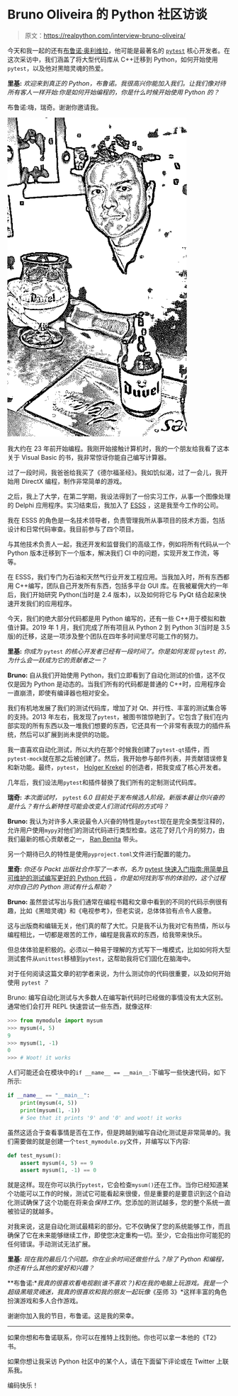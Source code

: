# Bruno Oliveira 的 Python 社区访谈

> 原文：<https://realpython.com/interview-bruno-oliveira/>

今天和我一起的还有[布鲁诺·奥利维拉](https://twitter.com/nicoddemus)，他可能是最著名的 [`pytest`](https://docs.pytest.org/en/latest/) 核心开发者。在这次采访中，我们涵盖了将大型代码库从 C++迁移到 Python，如何开始使用`pytest`，以及他对黑暗灵魂的热爱。

**里基:** *欢迎来到真正的 Python，布鲁诺。我很高兴你能加入我们。让我们像对待所有客人一样开始:你是如何开始编程的，你是什么时候开始使用 Python 的？*

布鲁诺:嗨，瑞奇。谢谢你邀请我。

![Bruno Oliveira](img/14d941f714d6b94e4728bb1276532b0c.png)

我大约在 23 年前开始编程。我刚开始接触计算机时，我的一个朋友给我看了这本关于 Visual Basic 的书，我非常惊讶你能自己编写计算器。

过了一段时间，我爸爸给我买了《德尔福圣经》。我如饥似渴，过了一会儿，我开始用 DirectX 编程，制作非常简单的游戏。

之后，我上了大学，在第二学期，我设法得到了一份实习工作，从事一个图像处理的 Delphi 应用程序。实习结束后，我加入了 [ESSS](https://www.esss.co/en/) ，这是我至今工作的公司。

我在 ESSS 的角色是一名技术领导者，负责管理我所从事项目的技术方面，包括设计和日常代码审查。我目前参与了四个项目。

与其他技术负责人一起，我还开发和监督我们的高级工作，例如将所有代码从一个 Python 版本迁移到下一个版本，解决我们 CI 中的问题，实现开发工作流，等等。

在 ESSS，我们专门为石油和天然气行业开发工程应用。当我加入时，所有东西都用 C++编写，团队自己开发所有东西，包括多平台 GUI 库。在我被雇佣大约一年后，我们开始研究 Python(当时是 2.4 版本)，以及如何将它与 PyQt 结合起来快速开发我们的应用程序。

今天，我们的绝大部分代码都是用 Python 编写的，还有一些 C++用于模拟和数值计算。2019 年 1 月，我们完成了所有项目从 Python 2 到 Python 3(当时是 3.5 版)的迁移，这是一项涉及整个团队在四年多时间里尽可能工作的努力。

**里基:** *你成为* `pytest` *的核心开发者已经有一段时间了。你是如何发现* `pytest` *的，为什么会一跃成为它的贡献者之一？*

**Bruno:** 自从我们开始使用 Python，我们立即看到了自动化测试的价值，这不仅仅是因为 Python 是动态的。当我们所有的代码都是普通的 C++时，应用程序会一直崩溃，即使有编译器也相对安全。

我们有机地发展了我们的测试代码库，增加了对 Qt、并行性、丰富的测试集合等的支持。2013 年左右，我发现了`pytest`，被图书馆惊艳到了。它包含了我们在内部实现的所有东西以及一堆我们想要的东西，它还具有一个非常有表现力的插件系统，然后可以扩展到尚未提供的功能。

我一直喜欢自动化测试，所以大约在那个时候我创建了`pytest-qt`插件，而`pytest-mock`就在那之后被创建了。然后，我开始参与邮件列表，并贡献错误修复和新功能。最终，`pytest`， [Holger Krekel](https://twitter.com/hpk42) 的创造者，把我变成了核心开发者。

几年后，我们设法用`pytest`和插件替换了我们所有的定制测试代码库。

**瑞奇:** *本次面试时，* `pytest` *6.0 目前处于发布候选人阶段。新版本最让你兴奋的是什么？有什么新特性可能会改变人们测试代码的方式吗？*

**Bruno:** 我认为对许多人来说最令人兴奋的特性是`pytest`现在是完全类型注释的，允许用户使用`mypy`对他们的测试代码进行类型检查。这花了好几个月的努力，由我们最新的核心贡献者之一， [Ran Benita](https://github.com/bluetech) 带头。

另一个期待已久的特性是使用`pyproject.toml`文件进行配置的能力。

**里奇:** *你还与 Packt 出版社合作写了一本书，名为* [pytest 快速入门指南:用简单且可维护的测试编写更好的 Python 代码](https://realpython.com/asins/1789347564/) *。你是如何找到写书的体验的，这个过程对你自己的 Python 测试有什么帮助？*

**Bruno:** 虽然尝试写出与我们通常在编程书籍和文章中看到的不同的代码示例很有趣，比如《黑暗灵魂》和《电视参考》，但老实说，总体体验有点令人疲惫。

这与出版商和编辑无关，他们真的帮了大忙。只是我不认为我对它有热情，所以与编程相比，一切都是艰苦的工作，编程是我喜欢的东西，给我带来快乐。

但总体体验是积极的。必须以一种易于理解的方式写下一堆模式，比如如何将大型测试套件从`unittest`移植到`pytest`，这帮助我将它们固化在脑海中。

对于任何阅读这篇文章的初学者来说，为什么测试你的代码很重要，以及如何开始使用 `pytest` *？*

Bruno: 编写自动化测试与大多数人在编写新代码时已经做的事情没有太大区别。通常他们会打开 REPL 快速尝试一些东西，就像这样:

>>>

```py
>>> from mymodule import mysum
>>> mysum(4, 5)
9
>>> mysum(1, -1)
0
>>> # Woot! it works
```

人们可能还会在模块中的`if __name__ == __main__:`下编写一些快速代码，如下所示:

```py
if __name__ == "__main__":
    print(mysum(4, 5))
    print(mysum(1, -1))
    # See that it prints '9' and '0' and woot! it works
```

虽然这适合于查看事情是否在工作，但是跨越到编写自动化测试是非常简单的。我们需要做的就是创建一个`test_mymodule.py`文件，并编写以下内容:

```py
def test_mysum():
    assert mysum(4, 5) == 9
    assert mysum(1, -1) == 0
```

就是这样。现在你可以执行`pytest`，它会检查`mysum()`还在工作。当你已经知道某个功能可以工作的时候，测试它可能看起来很傻，但是重要的是要意识到这个自动化测试确保了这个功能在将来会*保持工作*。您添加的测试越多，您的整个系统一直被验证的就越多。

对我来说，这是自动化测试最精彩的部分。它不仅确保了您的系统能够工作，而且确保了它在未来能够继续工作，即使您决定重构一切。至少，它会指出你可能犯的任何错误。手动测试无法扩展。

**里基:** *现在我的最后几个问题。你在业余时间还做些什么？除了 Python 和编程，你还有什么其他的爱好和兴趣？*

**布鲁诺:**我真的很喜欢看电视剧(谁不喜欢？)和在我的电脑上玩游戏。我是一个超级黑暗灵魂迷，我真的很喜欢和我的朋友一起玩像*《巫师 3》*这样丰富的角色扮演游戏和多人合作游戏。

谢谢你加入我的节目，布鲁诺。这是我的荣幸。

* * *

如果你想和布鲁诺联系，你可以在推特上找到他。你也可以拿一本他的《T2》书。

如果你想让我采访 Python 社区中的某个人，请在下面留下评论或在 Twitter 上联系我。

编码快乐！